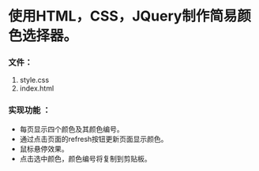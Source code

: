 # 使用HTML，CSS，JQuery制作简易颜色选择器。

### 文件：
1. style.css
2. index.html

### 实现功能 ：
- 每页显示四个颜色及其颜色编号。
- 通过点击页面的refresh按钮更新页面显示颜色。
- 鼠标悬停效果。
- 点击选中颜色，颜色编号将复制到剪贴板。

